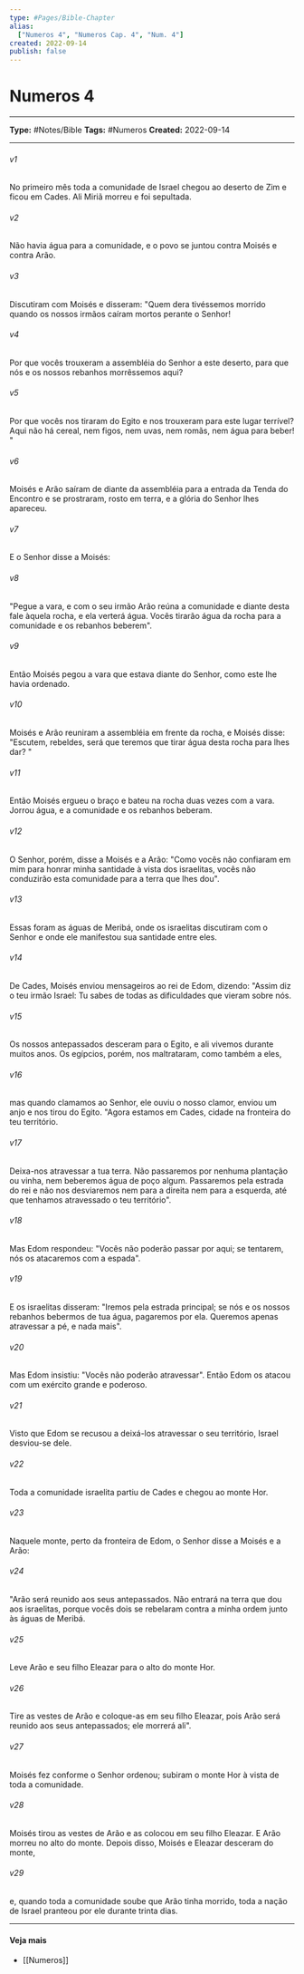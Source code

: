 ```yaml
---
type: #Pages/Bible-Chapter
alias:
  ["Numeros 4", "Numeros Cap. 4", "Num. 4"]
created: 2022-09-14
publish: false
---
```


# Numeros 4

---

**Type:** #Notes/Bible
**Tags:** #Numeros
**Created:** 2022-09-14

---

###### v1
No primeiro mês toda a comunidade de Israel chegou ao deserto de Zim e ficou em Cades. Ali Miriã morreu e foi sepultada.
###### v2
Não havia água para a comunidade, e o povo se juntou contra Moisés e contra Arão.
###### v3
Discutiram com Moisés e disseram: "Quem dera tivéssemos morrido quando os nossos irmãos caíram mortos perante o Senhor!
###### v4
Por que vocês trouxeram a assembléia do Senhor a este deserto, para que nós e os nossos rebanhos morrêssemos aqui?
###### v5
Por que vocês nos tiraram do Egito e nos trouxeram para este lugar terrível? Aqui não há cereal, nem figos, nem uvas, nem romãs, nem água para beber! "
###### v6
Moisés e Arão saíram de diante da assembléia para a entrada da Tenda do Encontro e se prostraram, rosto em terra, e a glória do Senhor lhes apareceu.
###### v7
E o Senhor disse a Moisés:
###### v8
"Pegue a vara, e com o seu irmão Arão reúna a comunidade e diante desta fale àquela rocha, e ela verterá água. Vocês tirarão água da rocha para a comunidade e os rebanhos beberem".
###### v9
Então Moisés pegou a vara que estava diante do Senhor, como este lhe havia ordenado.
###### v10
Moisés e Arão reuniram a assembléia em frente da rocha, e Moisés disse: "Escutem, rebeldes, será que teremos que tirar água desta rocha para lhes dar? "
###### v11
Então Moisés ergueu o braço e bateu na rocha duas vezes com a vara. Jorrou água, e a comunidade e os rebanhos beberam.
###### v12
O Senhor, porém, disse a Moisés e a Arão: "Como vocês não confiaram em mim para honrar minha santidade à vista dos israelitas, vocês não conduzirão esta comunidade para a terra que lhes dou".
###### v13
Essas foram as águas de Meribá, onde os israelitas discutiram com o Senhor e onde ele manifestou sua santidade entre eles.
###### v14
De Cades, Moisés enviou mensageiros ao rei de Edom, dizendo: "Assim diz o teu irmão Israel: Tu sabes de todas as dificuldades que vieram sobre nós.
###### v15
Os nossos antepassados desceram para o Egito, e ali vivemos durante muitos anos. Os egípcios, porém, nos maltrataram, como também a eles,
###### v16
mas quando clamamos ao Senhor, ele ouviu o nosso clamor, enviou um anjo e nos tirou do Egito. "Agora estamos em Cades, cidade na fronteira do teu território.
###### v17
Deixa-nos atravessar a tua terra. Não passaremos por nenhuma plantação ou vinha, nem beberemos água de poço algum. Passaremos pela estrada do rei e não nos desviaremos nem para a direita nem para a esquerda, até que tenhamos atravessado o teu território".
###### v18
Mas Edom respondeu: "Vocês não poderão passar por aqui; se tentarem, nós os atacaremos com a espada".
###### v19
E os israelitas disseram: "Iremos pela estrada principal; se nós e os nossos rebanhos bebermos de tua água, pagaremos por ela. Queremos apenas atravessar a pé, e nada mais".
###### v20
Mas Edom insistiu: "Vocês não poderão atravessar". Então Edom os atacou com um exército grande e poderoso.
###### v21
Visto que Edom se recusou a deixá-los atravessar o seu território, Israel desviou-se dele.
###### v22
Toda a comunidade israelita partiu de Cades e chegou ao monte Hor.
###### v23
Naquele monte, perto da fronteira de Edom, o Senhor disse a Moisés e a Arão:
###### v24
"Arão será reunido aos seus antepassados. Não entrará na terra que dou aos israelitas, porque vocês dois se rebelaram contra a minha ordem junto às águas de Meribá.
###### v25
Leve Arão e seu filho Eleazar para o alto do monte Hor.
###### v26
Tire as vestes de Arão e coloque-as em seu filho Eleazar, pois Arão será reunido aos seus antepassados; ele morrerá ali".
###### v27
Moisés fez conforme o Senhor ordenou; subiram o monte Hor à vista de toda a comunidade.
###### v28
Moisés tirou as vestes de Arão e as colocou em seu filho Eleazar. E Arão morreu no alto do monte. Depois disso, Moisés e Eleazar desceram do monte,
###### v29
e, quando toda a comunidade soube que Arão tinha morrido, toda a nação de Israel pranteou por ele durante trinta dias.


---

#### Veja mais

- [[Numeros]]
